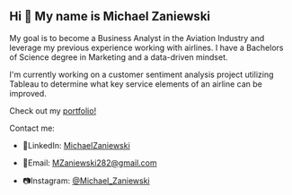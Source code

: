 ## Hi 👋 My name is Michael Zaniewski 

My goal is to become a Business Analyst in the Aviation Industry and leverage my previous experience working with airlines. I have a Bachelors of Science degree in Marketing and a data-driven mindset.

I'm currently working on a customer sentiment analysis project utilizing Tableau to determine what key service elements of an airline can be improved.

Check out my [portfolio!](https://michaelzaniewski.carrd.co/)

Contact me:
- 📲LinkedIn: [MichaelZaniewski](https://www.linkedin.com/in/michaelzaniewski/)
  
- 📧Email: [MZaniewski282@gmail.com](mailto:mzaniewski282@gmail.com)

- 📷Instagram: [@Michael_Zaniewski](https://www.instagram.com/michael_zaniewski/)



<!--
**MichaelZaniewski/MichaelZaniewski** is a ✨ _special_ ✨ repository because its `README.md` (this file) appears on your GitHub profile.

Here are some ideas to get you started:

- 🔭 I’m currently working on ...
- 🌱 I’m currently learning ...
- 👯 I’m looking to collaborate on ...
- 🤔 I’m looking for help with ...
- 💬 Ask me about ...
- 📫 How to reach me: ...
- 😄 Pronouns: ...
- ⚡ Fun fact: ...
-->
